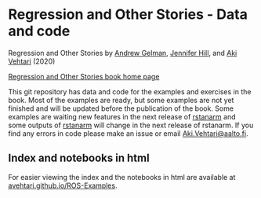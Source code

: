 # Regression and Other Stories - Data and code

Regression and Other Stories by [Andrew Gelman](http://www.stat.columbia.edu/~gelman/), [Jennifer Hill](https://steinhardt.nyu.edu/people/jennifer-hill), and [Aki Vehtari](https://users.aalto.fi/~ave/) (2020)

[Regression and Other Stories book home page](http://www.stat.columbia.edu/~gelman/regression/)

This git repository has data and code for the examples and exercises in the book. Most of the examples are ready, but some examples are not yet finished and will be updated before the publication of the book. Some examples are waiting new features in the next release of [rstanarm](https://cran.r-project.org/web/packages/rstanarm/) and some outputs of [rstanarm](https://cran.r-project.org/web/packages/rstanarm/) will change in the next release of rstanarm. If you find any errors in code please make an issue or email [Aki.Vehtari@aalto.fi](mailto:Aki.Vehtari@aalto.fi).

## Index and notebooks in html

For easier viewing the index and the notebooks in html are available at [avehtari.github.io/ROS-Examples](https://avehtari.github.io/ROS-Examples/).

